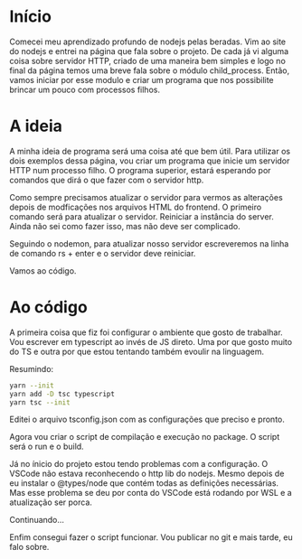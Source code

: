 # Início

Comecei meu aprendizado profundo de nodejs pelas beradas. Vim ao site do nodejs e entrei na página que fala sobre o projeto.
De cada já vi alguma coisa sobre servidor HTTP, criado de uma maneira bem simples e logo no final da página temos uma breve fala sobre o módulo child_process. Então, vamos iniciar por esse modulo e criar um programa que nos possibilite brincar um pouco com processos filhos.

# A ideia

A minha ideia de programa será uma coisa até que bem útil. Para utilizar os dois exemplos dessa página, vou criar um programa que inicie um servidor HTTP num processo filho. O programa superior, estará esperando por comandos que dirá o que fazer com o servidor http. 

Como sempre precisamos atualizar o servidor para vermos as alterações depois de modficações nos arquivos HTML do frontend. O primeiro comando será para atualizar o servidor. Reiniciar a instância do server. Ainda não sei como fazer isso, mas não deve ser complicado.

Seguindo o nodemon, para atualizar nosso servidor escreveremos na linha de comando rs + enter e o servidor deve reiniciar.

Vamos ao código.

# Ao código

A primeira coisa que fiz foi configurar o ambiente que gosto de trabalhar. Vou escrever em typescript ao invés de JS direto. Uma por que gosto muito do TS e outra por que estou tentando também evoulir na linguagem.

Resumindo: 

```bash
yarn --init
yarn add -D tsc typescript
yarn tsc --init
```
Editei o arquivo tsconfig.json com as configurações que preciso e pronto.

Agora vou criar o script de compilação e execução no package. O script será o run e o build.

Já no ínicio do projeto estou tendo problemas com a configuração. O VSCode não estava reconhecendo o http lib do nodejs. Mesmo depois de eu instalar o @types/node que contém todas as definições necessárias. Mas esse problema se deu por conta do VSCode está rodando por WSL e a atualização ser porca.

Continuando...

Enfim consegui fazer o script funcionar. Vou publicar no git e mais tarde, eu falo sobre.
